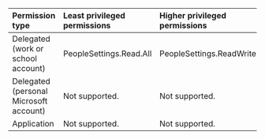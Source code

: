 |Permission type|Least privileged permissions|Higher privileged permissions|
|:---|:---|:---|
|Delegated (work or school account)|PeopleSettings.Read.All|PeopleSettings.ReadWrite.All|
|Delegated (personal Microsoft account)|Not supported.|Not supported.|
|Application|Not supported.|Not supported.|